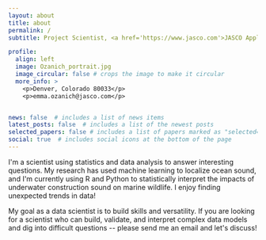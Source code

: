 ```yaml
---
layout: about
title: about
permalink: /
subtitle: Project Scientist, <a href='https://www.jasco.com'>JASCO Applied Sciences, Inc.</a>

profile:
  align: left
  image: Ozanich_portrait.jpg
  image_circular: false # crops the image to make it circular
  more_info: >
    <p>Denver, Colorado 80033</p>
    <p>emma.ozanich@jasco.com</p>


news: false  # includes a list of news items
latest_posts: false  # includes a list of the newest posts
selected_papers: false # includes a list of papers marked as "selected={true}"
social: true  # includes social icons at the bottom of the page
---
```


I'm a scientist using statistics and data analysis to answer interesting questions. 
My research has used machine learning to localize ocean sound, and I'm currently using R and Python to statistically interpret the impacts of underwater construction sound on marine wildlife.
I enjoy finding unexpected trends in data!

My goal as a data scientist is to build skills and versatility.
If you are looking for a scientist who can build, validate, and interpret complex data models and dig into difficult questions -- please send me an email and let's discuss!
